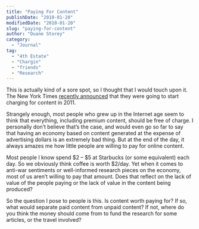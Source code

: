 ```yaml
---
title: "Paying For Content"
publishDate: "2010-01-20"
modifiedDate: "2010-01-20"
slug: "paying-for-content"
author: "Duane Storey"
category:
  - "Journal"
tag:
  - "4th Estate"
  - "Chargin"
  - "friends"
  - "Research"
---
```


This is actually kind of a sore spot, so I thought that I would touch upon it. The New York Times [recently announced](http://www.businessweek.com/news/2010-01-20/new-york-times-to-charge-for-some-web-content-in-2011-update3-.html) that they were going to start charging for content in 2011.

Strangely enough, most people who grew up in the Internet age seem to think that everything, including premium content, should be free of charge. I personally don’t believe that’s the case, and would even go so far to say that having an economy based on content generated at the expense of advertising dollars is an extremely bad thing. But at the end of the day, it always amazes me how little people are willing to pay for online content.

Most people I know spend $2 – $5 at Starbucks (or some equivalent) each day. So we obviously think coffee is worth $2/day. Yet when it comes to anti-war sentiments or well-informed research pieces on the economy, most of us aren’t willing to pay that amount. Does that reflect on the lack of value of the people paying or the lack of value in the content being produced?

So the question I pose to people is this. Is content worth paying for? If so, what would separate paid content from unpaid content? If not, where do you think the money should come from to fund the research for some articles, or the travel involved?